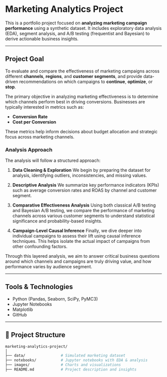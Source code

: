 # Marketing Analytics Project

This is a portfolio project focused on **analyzing marketing campaign performance** using a synthetic dataset. It includes exploratory data analysis (EDA), segment analysis, and A/B testing (frequentist and Bayesian) to derive actionable business insights.

---

##  Project Goal

To evaluate and compare the effectiveness of marketing campaigns across different **channels**, **regions**, and **customer segments**, and provide data-driven recommendations on which campaigns to **continue**, **optimize**, or **stop**.


The primary objective in analyzing marketing effectiveness is to determine which channels perform best in driving conversions. Businesses are typically interested in metrics such as:

* **Conversion Rate**
* **Cost per Conversion**

These metrics help inform decisions about budget allocation and strategic focus across marketing channels.

### Analysis Approach

The analysis will follow a structured approach:

1. **Data Cleaning & Exploration**
   We begin by preparing the dataset for analysis, identifying outliers, inconsistencies, and missing values.

2. **Descriptive Analysis**
   We summarize key performance indicators (KPIs) such as average conversion rates and ROAS by channel and customer segment.

3. **Comparative Effectiveness Analysis**
   Using both classical A/B testing and Bayesian A/B testing, we compare the performance of marketing channels across various customer segments to understand statistical significance and probability-based insights.

4. **Campaign-Level Causal Inference**
   Finally, we dive deeper into individual campaigns to assess their lift using causal inference techniques. This helps isolate the actual impact of campaigns from other confounding factors.

Through this layered analysis, we aim to answer critical business questions around which channels and campaigns are truly driving value, and how performance varies by audience segment.

---

## Tools & Technologies

- Python (Pandas, Seaborn, SciPy, PyMC3)
- Jupyter Notebooks
- Matplotlib
- GitHub

---

## 📂 Project Structure

```bash
marketing-analytics-project/
│
├── data/                # Simulated marketing dataset
├── notebooks/           # Jupyter notebooks with EDA & analysis
├── images/              # Charts and visualizations
├── README.md            # Project description and insights

